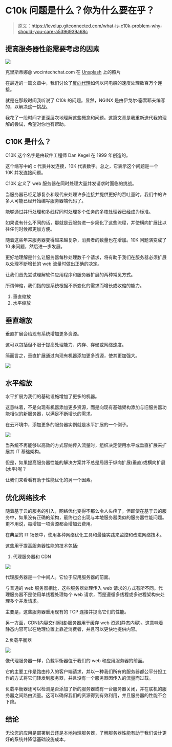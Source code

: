 # C10k 问题是什么？你为什么要在乎？

> 原文：<https://levelup.gitconnected.com/what-is-c10k-problem-why-should-you-care-a5396939a68c>

## 提高服务器性能需要考虑的因素

![](img/f8469ba5d0bc07e412c52372cbf8d16a.png)

克里斯蒂娜@ wocintechchat.com 在 [Unsplash](https://unsplash.com/s/photos/server?utm_source=unsplash&utm_medium=referral&utm_content=creditCopyText) 上的照片

在最近的一篇文章中，我们讨论了[反向代理](/why-cloudflare-abandoned-nginx-for-pingora-b5c4e5256a4a)如何以闪电般的速度处理数百万个连接。

就是在那段时间我听说了 C10k 的问题。显然，NGINX 是由伊戈尔·塞索耶夫编写的，以解决这一挑战。

我花了一段时间才更深层次地理解这些概念和问题。这篇文章是我重新迭代我的理解的尝试，希望对你也有帮助。

## C10K 是什么？

C10K 这个名字是由软件工程师 Dan Kegel 在 1999 年创造的。

这个缩写中的 c 代表并发连接，10K 代表数字。总之，它表示这个问题是一个 10K 并发连接问题。

C10K 定义了 web 服务器在同时处理大量并发请求时面临的挑战。

当服务器已经足够复杂和现代来处理许多连接并提供更好的吞吐量时，我们中的许多人可能已经开始编写服务器端代码了。

能够通过并行处理和多线程同时处理多个任务的多核处理器已经成为标准。

如果说有什么不同的话，那就是云服务进一步简化了这些流程，并使横向扩展比以往任何时候都更加方便。

随着这些年来服务器变得越来越复杂，消费者的数量也在增加。10K 问题演变成了 10 米问题，然后进一步发展。

更好地理解是什么让服务器每秒处理数千个请求，将有助于我们在服务器必须扩展以处理不断增长的 web 流量时做出正确的决定。

让我们首先尝试理解软件应用程序和服务器扩展的两种常见方式。

所谓伸缩，我们指的是系统根据不断变化的需求而增长或收缩的能力。

1.  垂直缩放
2.  水平缩放

## 垂直缩放

垂直扩展会给现有系统增加更多资源。

这可以包括但不限于提高处理能力、内存、存储或网络速度。

简而言之，垂直扩展通过向现有机器添加更多资源，使其更加强大。

![](img/6160848846bf4faa0b22df44c0d5d78a.png)

## 水平缩放

水平扩展为我们的基础设施增加了更多的机器。

这意味着，不是向现有机器添加更多资源，而是向现有基础架构添加与旧服务器功能相似的新服务器，以满足不断增长的需求。

在云环境中，添加更多的服务器实例就是水平扩展的一个例子。

![](img/23f47a201bd05d8467afa95976b79a8d.png)

当系统不再能够以高效的方式容纳传入流量时，组织决定使用水平或垂直扩展来扩展其 IT 基础架构。

但是，如果提高服务器性能的解决方案并不总是局限于纵向扩展(垂直)或横向扩展(水平)呢？

让我们来看看有助于性能优化的另一个因素。

## 优化网络技术

随着基于云的服务的引入，网络优化变得不那么令人头疼了，但即使在基于云的服务中，如果没有正确的架构，最终也会出现与本地服务器类似的服务器性能问题。更不用说，每增加一项资源都会增加云费用。

在典型的 IT 场景中，使用各种网络优化工具和最佳实践来监控和改进网络技术。

这些用于提高服务器性能的技术包括:

1.  代理服务器和 CDN

![](img/e911e41454d74b7f7a52454dcc939830.png)

代理服务器是一个中间人。它位于应用服务器的前面。

与普通的 web 服务器相比，这些服务器处理传入 web 请求的方式有所不同。代理服务器不是使用单线程处理每个 web 请求，而是遵循多线程或多进程架构来处理多个并发请求。

主要是，这些服务器重用现有的 TCP 连接并提高它们的性能。

另一方面，CDN(内容交付网络)服务器用于缓存 web 资源(静态内容)。这意味着静态内容可以在地理位置上靠近消费者，并且可以更快地提供内容。

2.负载平衡器

![](img/02e777c98938ab463b1a1ab86d1ef0b2.png)

像代理服务器一样，负载平衡器位于我们的 web 和应用服务器的前面。

它的主要工作是路由传入的客户端请求，并以一种我们所有的服务器都公平分担工作的方式将它们转发到服务器，并且没有一个服务器因传入的流量而过载。

负载平衡器还可以检测是否添加了新的服务器或有一台服务器关闭，并在联机的服务器之间路由流量。这可以确保我们的资源得到有效利用，并且服务器的性能不会下降。

## 结论

无论您的应用是部署到云还是本地物理服务器，了解服务器性能有助于我们设计更好的系统并降低基础设施成本。